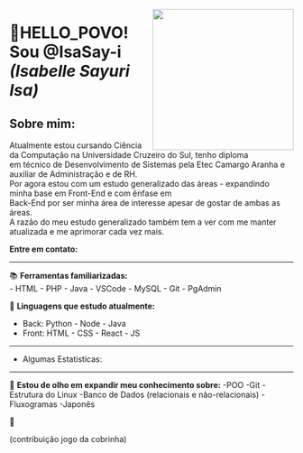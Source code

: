 <p>
  <img align="right" src="https://raw.githubusercontent.com/IsaSay-i/IsaSay-i/main/assets/hollow-knight-spin.gif" width="250">
</p>

<h1 align="left">👋HELLO_POVO! Sou <strong>@IsaSay-i</strong> <i>(Isabelle Sayuri Isa)</i></h1>

## Sobre mim:
Atualmente estou cursando Ciência da Computação na Universidade Cruzeiro do Sul, tenho diploma  
em técnico de Desenvolvimento de Sistemas pela Etec Camargo Aranha e auxiliar de Administração e de RH.  
Por agora estou com um estudo generalizado das áreas - expandindo minha base em Front-End e com ênfase em  
Back-End por ser minha área de interesse apesar de gostar de ambas as áreas.  
A razão do meu estudo generalizado também tem a ver com me manter atualizada e me aprimorar cada vez mais.  


**Entre em contato:**
<hr>

📚 **Ferramentas familiarizadas:** <br>
    - HTML
    - PHP
    - Java
    - VSCode
    - MySQL
    - Git
    - PgAdmin

🌱 **Linguagens que estudo atualmente:** <br>

- Back:
  Python - Node - Java <br>
- Front:
  HTML - CSS - React - JS

<hr>
     
- Algumas Estatisticas:

<hr>
        
👀 **Estou de olho em expandir meu conhecimento sobre:**
  -POO
  -Git
  -Estrutura do Linux
  -Banco de Dados (relacionais e não-relacionais)
  -Fluxogramas
  -Japonês

🤗

(contribuição jogo da cobrinha)
